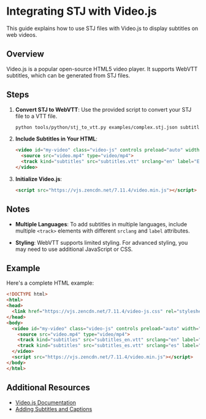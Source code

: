 # Integrating STJ with Video.js

This guide explains how to use STJ files with Video.js to display subtitles on web videos.

## Overview

Video.js is a popular open-source HTML5 video player. It supports WebVTT subtitles, which can be generated from STJ files.

## Steps

1. **Convert STJ to WebVTT**: Use the provided script to convert your STJ file to a VTT file.

   ```bash
   python tools/python/stj_to_vtt.py examples/complex.stj.json subtitles.vtt
   ```

2. **Include Subtitles in Your HTML**:

   ```html
   <video id="my-video" class="video-js" controls preload="auto" width="640" height="264" data-setup="{}">
     <source src="video.mp4" type="video/mp4">
     <track kind="subtitles" src="subtitles.vtt" srclang="en" label="English" default>
   </video>
   ```

3. **Initialize Video.js**:

   ```html
   <script src="https://vjs.zencdn.net/7.11.4/video.min.js"></script>
   ```

## Notes

- **Multiple Languages**: To add subtitles in multiple languages, include multiple `<track>` elements with different `srclang` and `label` attributes.

- **Styling**: WebVTT supports limited styling. For advanced styling, you may need to use additional JavaScript or CSS.

## Example

Here's a complete HTML example:

```html
<!DOCTYPE html>
<html>
<head>
  <link href="https://vjs.zencdn.net/7.11.4/video-js.css" rel="stylesheet" />
</head>
<body>
  <video id="my-video" class="video-js" controls preload="auto" width="640" height="264" data-setup="{}">
    <source src="video.mp4" type="video/mp4">
    <track kind="subtitles" src="subtitles_en.vtt" srclang="en" label="English" default>
    <track kind="subtitles" src="subtitles_es.vtt" srclang="es" label="Español">
  </video>
  <script src="https://vjs.zencdn.net/7.11.4/video.min.js"></script>
</body>
</html>
```

## Additional Resources

- [Video.js Documentation](https://videojs.com/)
- [Adding Subtitles and Captions](https://docs.videojs.com/tutorial-captioning.html)
```
